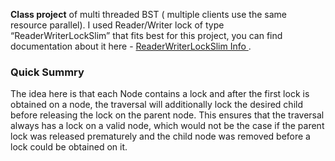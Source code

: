 **Class project** of multi threaded BST ( multiple clients use the same resource parallel).
I used Reader/Writer lock of type “ReaderWriterLockSlim” that fits best for this project,
you can find documentation about it here - [ReaderWriterLockSlim Info ](https://docs.microsoft.com/en-us/dotnet/api/system.threading.readerwriterlockslim?view=net-6.0) .

### Quick Summry
The idea here is that each Node contains a lock and after the first lock is obtained on a node, the traversal will additionally lock the desired child before releasing the lock on the parent node. This ensures that the traversal always has a lock on a valid node, which would not be the case if the parent lock was released prematurely and the child node was removed before a lock could be obtained on it.

